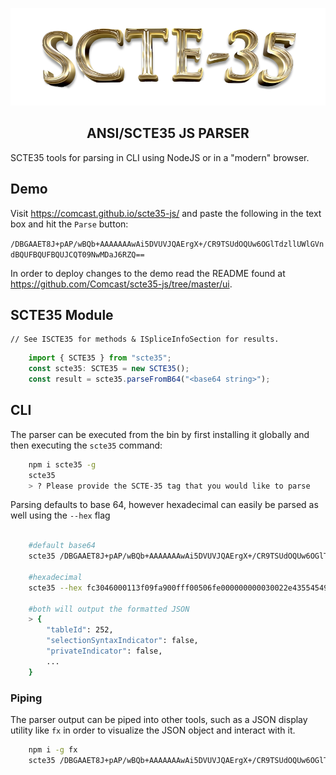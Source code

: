 ![ANSI/SCTE-35 JS](docs/scte35-logo.png)

<h2 align="center">ANSI/SCTE35 JS PARSER</h2>

SCTE35 tools for parsing in CLI using NodeJS or in a "modern" browser.

## Demo

Visit https://comcast.github.io/scte35-js/ and paste the following in the text box and hit the `Parse` button:

`/DBGAAET8J+pAP/wBQb+AAAAAAAwAi5DVUVJQAErgX+/CR9TSUdOQUw6OGlTdzllUWlGVndBQUFBQUFBQUJCQT09NwMDaJ6RZQ==`

In order to deploy changes to the demo read the README found at https://github.com/Comcast/scte35-js/tree/master/ui.

## SCTE35 Module

    // See ISCTE35 for methods & ISpliceInfoSection for results.

```typescript
    import { SCTE35 } from "scte35";
    const scte35: SCTE35 = new SCTE35();
    const result = scte35.parseFromB64("<base64 string>");
```

## CLI

The parser can be executed from the bin by first installing it globally and then executing the `scte35` command:

```bash
    npm i scte35 -g
    scte35
    > ? Please provide the SCTE-35 tag that you would like to parse
```

Parsing defaults to base 64, however hexadecimal can easily be parsed as well using the `--hex` flag

```bash

    #default base64
    scte35 /DBGAAET8J+pAP/wBQb+AAAAAAAwAi5DVUVJQAErgX+/CR9TSUdOQUw6OGlTdzllUWlGVndBQUFBQUFBQUJCQT09NwMDaJ6RZQ==

    #hexadecimal
    scte35 --hex fc3046000113f09fa900fff00506fe000000000030022e4355454940012b817fbf091f5349474e414c3a386953773965516946567741414141414141414242413d3d370303689e9165

    #both will output the formatted JSON
    > {
        "tableId": 252,
        "selectionSyntaxIndicator": false,
        "privateIndicator": false,
        ...
    }
```

### Piping

The parser output can be piped into other tools, such as a JSON display utility like `fx` in order to visualize the JSON object and interact with it.

```bash
    npm i -g fx
    scte35 /DBGAAET8J+pAP/wBQb+AAAAAAAwAi5DVUVJQAErgX+/CR9TSUdOQUw6OGlTdzllUWlGVndBQUFBQUFBQUJCQT09NwMDaJ6RZQ== | fx
```

